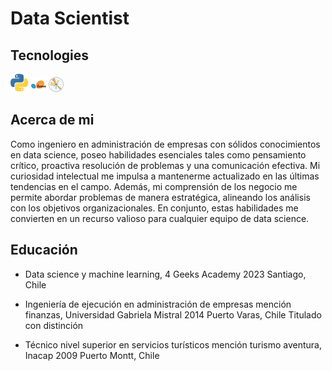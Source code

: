 # Data Scientist

## Tecnologies

![Logo de Python](https://github.com/IvesCaceres/IvesCaceres/blob/2b412c720965cbefc475b588d7ef6793c7b7b7ad/python.svg)  ![scikit](https://github.com/IvesCaceres/IvesCaceres/blob/7e1df8237ec4e03f6c4280d436b88991fe63d5a4/images/scikitlearn%20(2).svg) ![matplot](https://github.com/IvesCaceres/IvesCaceres/blob/7529dc5ba403353000af70d53107e6e125e23678/images/matplotlib%20(1).svg)



## Acerca de mi
Como ingeniero en administración de empresas con sólidos conocimientos en data science, poseo habilidades esenciales tales como pensamiento crítico, proactiva resolución de problemas y una comunicación efectiva. Mi curiosidad intelectual me impulsa a mantenerme actualizado en las últimas tendencias en el campo. Además, mi comprensión de los negocio me permite abordar problemas de manera estratégica, alineando los análisis con los objetivos organizacionales. En conjunto, estas habilidades me convierten en un recurso valioso para cualquier equipo de data science.
## Educación
- Data science y machine learning, 4 Geeks Academy
2023 Santiago, Chile
- Ingeniería de ejecución en administración de empresas mención finanzas, Universidad Gabriela Mistral
2014
Puerto Varas, Chile
Titulado con distinción

- Técnico nivel superior en servicios turísticos mención turismo aventura, Inacap
2009
Puerto Montt, Chile
